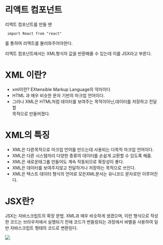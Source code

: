 # 리액트 컴포넌트

리액트 컴포넌트를 만들 땐

` import React from "react"`

를 통하여 리액트를 불러와주어야한다.

리액트 컴포넌트에서는 XML형식의 값을 반환해줄 수 있는데 이를 JSX라고 부른다.

# XML 이란?

- xml이란? EXtensible Markup Language의 약자이다
- HTML 과 매우 비슷한 문자 기반의 마크업 언어이다.
- 그러나 XML은 HTML처럼 데이터를 보여주는 목적이아닌,데이터를 저장하고 전달할  
  목적으로 만들어졌다.

# XML의 특징

- XML은 다른목적으로 마크업 언어를 만드는데 사용되는 다목적 마크업 언어이다.
- XML은 다른 시스템끼리 다양한 종류의 데이터를 손쉽게 교환할 수 있도록 해줌.
- XML은 새로운태그롤 만들어도 계속 작동되므로 확장성이 좋다.
- XML은 데이터를 보여주지않고 전달하거나 저장하는 목적으로 쓰인다.
- XML은 텍스트 데이터 형식의 언어로 모든XML문서는 유니코드 문자로만 이루어진다.

# JSX란?

JSX는 자바스크립트의 확장 문법. XML과 매우 비슷하게 생겼으며, 이런 형식으로 작성한
코드는 브라우저에서 실행되기 전에 코드가 번들링되는 과정에서 바벨을 사용하여
일반 자바스크립트 형태의 코드로 변환된다.

<img src="https://res.cloudinary.com/practicaldev/image/fetch/s--26d-_oeY--/c_limit%2Cf_auto%2Cfl_progressive%2Cq_auto%2Cw_880/https://dev-to-uploads.s3.amazonaws.com/i/fakaeslftq6li9gbxzdg.PNG">

